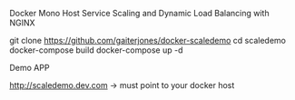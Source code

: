 Docker Mono Host Service Scaling and Dynamic Load Balancing with NGINX

git clone https://github.com/gaiterjones/docker-scaledemo
cd scaledemo
docker-compose build
docker-compose up -d

Demo APP

http://scaledemo.dev.com -> must point to your docker host
